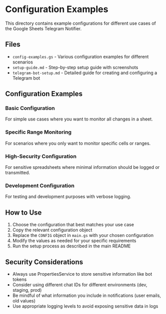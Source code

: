 # Configuration Examples

This directory contains example configurations for different use cases of the Google Sheets Telegram Notifier.

## Files

- `config-examples.gs` - Various configuration examples for different scenarios
- `setup-guide.md` - Step-by-step setup guide with screenshots
- `telegram-bot-setup.md` - Detailed guide for creating and configuring a Telegram bot

## Configuration Examples

### Basic Configuration
For simple use cases where you want to monitor all changes in a sheet.

### Specific Range Monitoring
For scenarios where you only want to monitor specific cells or ranges.

### High-Security Configuration
For sensitive spreadsheets where minimal information should be logged or transmitted.

### Development Configuration
For testing and development purposes with verbose logging.

## How to Use

1. Choose the configuration that best matches your use case
2. Copy the relevant configuration object
3. Replace the `CONFIG` object in `main.gs` with your chosen configuration
4. Modify the values as needed for your specific requirements
5. Run the setup process as described in the main README

## Security Considerations

- Always use PropertiesService to store sensitive information like bot tokens
- Consider using different chat IDs for different environments (dev, staging, prod)
- Be mindful of what information you include in notifications (user emails, old values)
- Use appropriate logging levels to avoid exposing sensitive data in logs